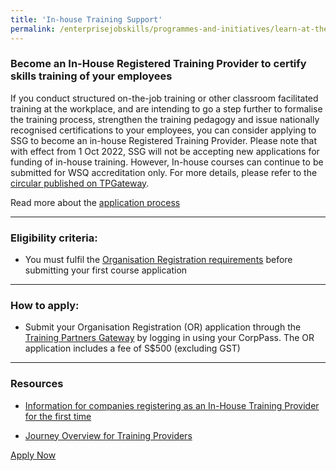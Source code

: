 ```yaml
---
title: 'In-house Training Support'
permalink: /enterprisejobskills/programmes-and-initiatives/learn-at-the-workplace/in-house-training-support/
---
```


### Become an In-House Registered Training Provider to certify skills training of your employees

If you conduct structured on-the-job training or other classroom facilitated training at the workplace, and are intending to go a step further to formalise the training process, strengthen the training pedagogy and issue nationally recognised certifications to your employees, you can consider applying to SSG to become an in-house Registered Training Provider. Please note that with effect from 1 Oct 2022, SSG will not be accepting new applications for funding of in-house training. However, In-house courses can continue to be submitted for WSQ accreditation only. For more details, please refer to the <a href="https://www.tpgateway.gov.sg/resources/announcements-and-circulars/ssg-circular-ppd-2022-10-winding-down-of-funding-for-in-house-training" target="_blank" rel="noopener">circular published on TPGateway</a>.

Read more about the <a href="https://www.tpgateway.gov.sg/get-started/journey-overview-of-a-training-provider" target="_blank" rel="noopener">application process</a>

---

### Eligibility criteria:

- You must fulfil the <a href="https://www.tpgateway.gov.sg/plan-courses/organisation-registration-for-first-time-training-provider/apply-for-organisation-registration" target="_blank" rel="noopener">Organisation Registration requirements</a> before submitting your first course application

---

### How to apply:

- Submit your Organisation Registration (OR) application through the <a href="https://www.tpgateway.gov.sg/" target="_blank" rel="noopener">Training Partners Gateway</a> by logging in using your CorpPass. The OR application includes a fee of S$500 (excluding GST)

---

### Resources

- <a href="https://www.tpgateway.gov.sg/plan-courses/organisation-registration-for-first-time-training-provider/apply-for-organisation-registration" target="_blank" rel="noopener">Information for companies registering as an In-House Training Provider for the first time</a>

- <a href="https://www.tpgateway.gov.sg/get-started/journey-overview-of-a-training-provider" target="_blank" rel="noopener">Journey Overview for Training Providers</a>

<a class="btn" href="http://www.tpgateway.gov.sg/workspace/session/Login.aspx" target="_blank" rel="noopener">Apply Now</a>
<script src="/jquery/resize-tables.js"></script>
